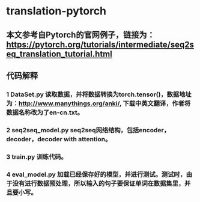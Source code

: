 # translation-pytorch
## 本文参考自Pytorch的官网例子，链接为：https://pytorch.org/tutorials/intermediate/seq2seq_translation_tutorial.html 
## 代码解释
### 1 DataSet.py 读取数据，并将数据转换为torch.tensor()，数据地址为：http://www.manythings.org/anki/, 下载中英文翻译，作者将数据名称改为了en-cn.txt。
### 2 seq2seq_model.py seq2seq网络结构，包括encoder，decoder，decoder with attention。
### 3 train.py 训练代码。
### 4 eval_model.py 加载已经保存好的模型，并进行测试。测试时，由于没有进行数据预处理，所以输入的句子要保证单词在数据集里，并且要小写。
